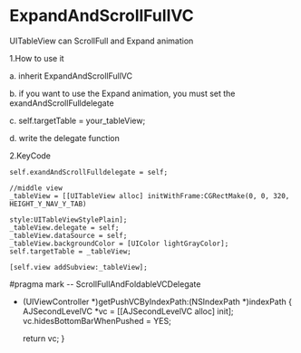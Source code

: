 ExpandAndScrollFullVC
=====================

UITableView can ScrollFull and Expand animation


1.How to use it 

  a. inherit  ExpandAndScrollFullVC
  
  b. if you want to use the Expand animation, you must set the exandAndScrollFulldelegate
  
  c. self.targetTable = your_tableView;
  
  d. write the delegate function
  
2.KeyCode

    self.exandAndScrollFulldelegate = self;

    //middle view
    _tableView = [[UITableView alloc] initWithFrame:CGRectMake(0, 0, 320, HEIGHT_Y_NAV_Y_TAB)
                                              style:UITableViewStylePlain];
    _tableView.delegate = self;
    _tableView.dataSource = self;
    _tableView.backgroundColor = [UIColor lightGrayColor];
    self.targetTable = _tableView;
    
    [self.view addSubview:_tableView];
    
#pragma mark -- ScrollFullAndFoldableVCDelegate

  - (UIViewController *)getPushVCByIndexPath:(NSIndexPath *)indexPath
  {
      AJSecondLevelVC *vc = [[AJSecondLevelVC alloc] init];
      vc.hidesBottomBarWhenPushed = YES;

     return vc;
  }

